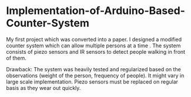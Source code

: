 # Implementation-of-Arduino-Based-Counter-System
My first project which was converted into a paper. I designed a modified counter system which can allow multiple persons at a time . The system consists of piezo sensors and IR sensors to detect people walking in front of them.

Drawback: The system was heavily tested and regularized based on the observations (weight of the person, frequency of people). It might vary in large scale implementation. Piezo sensors must be replaced on regular basis as they wear out quickly.
